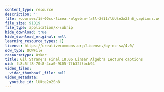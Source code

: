 ```yaml
---
content_type: resource
description: ''
file: /courses/18-06sc-linear-algebra-fall-2011/lUUte2o2Sn8_captions.webvtt
file_size: 91819
file_type: application/x-subrip
hide_download: true
hide_download_original: null
learning_resource_types: []
license: https://creativecommons.org/licenses/by-nc-sa/4.0/
ocw_type: OCWFile
resourcetype: Other
title: Gil Strang's Final 18.06 Linear Algebra Lecture captions
uid: fb8c5ff8-70c8-4ca0-9805-7fb32f5bcb94
video_files:
  video_thumbnail_file: null
video_metadata:
  youtube_id: lUUte2o2Sn8
---
```

